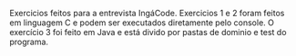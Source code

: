 Exercicios feitos para a entrevista IngáCode. Exercicios 1 e 2 foram feitos em linguagem C e podem ser executados diretamente pelo console.
O exercício 3 foi feito em Java e está divido por pastas de dominio e test do programa.
